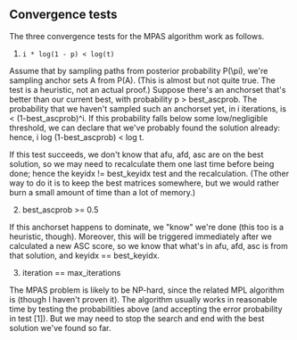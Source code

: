 

## Convergence tests

The three convergence tests for the MPAS algorithm work
as follows.


1. `i * log(1 - p) < log(t)`

Assume that by sampling paths from posterior probability P(\pi), we're
sampling anchor sets A from P(A). (This is almost but not quite true.
The test is a heuristic, not an actual proof.) Suppose there's an
anchorset that's better than our current best, with probability p >
best_ascprob. The probability that we haven't sampled such an
anchorset yet, in i iterations, is < (1-best_ascprob)^i.  If this
probability falls below some low/negligible threshold, we can declare
that we've probably found the solution already: hence, i log
(1-best_ascprob) < log t.

If this test succeeds, we don't know that afu, afd, asc are on the
best solution, so we may need to recalculate them one last time before
being done; hence the keyidx != best_keyidx test and the
recalculation. (The other way to do it is to keep the best matrices
somewhere, but we would rather burn a small amount of time than a lot
of memory.)

2. best_ascprob >= 0.5 

If this anchorset happens to dominate, we "know" we're done (this too
is a heuristic, though). Moreover, this will be triggered immediately
after we calculated a new ASC score, so we know that what's in afu,
afd, asc is from that solution, and keyidx == best_keyidx.
   
3. iteration == max_iterations

The MPAS problem is likely to be NP-hard, since the related MPL
algorithm is (though I haven't proven it). The algorithm usually works
in reasonable time by testing the probabilities above (and accepting
the error probability in test [1]). But we may need to stop the search
and end with the best solution we've found so far.

